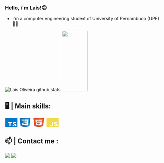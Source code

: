 ### Hello, i´m Laís!😊

- I'm a computer engineering student of University of Pernambuco (UPE) 👩‍💻

<div align="left">  
  <img width="49%" height="195px" src="https://github-readme-stats.vercel.app/api?username=LaisOli22&show_icons=true&count_private=true&hide_border=true&title_color=DADAF3&icon_color=e16535&text_color=fcf1d9&bg_color=270133" alt="Lais Oliveira github stats" /> 
  <img width="41%" height="195px" src="https://github-readme-stats.vercel.app/api/top-langs/?username=LaisOli22&layout=compact&hide_border=true&title_color=DADAF3&text_color=fcf1d9&bg_color=270133" />
</div>

## 🖥 | Main skills:
<div>
  <img align="center" alt="Lais-TS" height="30" width="40" src="https://raw.githubusercontent.com/devicons/devicon/master/icons/typescript/typescript-plain.svg">
  <img align="center" alt="Lais-CSS" height="30" width="40" src="https://raw.githubusercontent.com/devicons/devicon/master/icons/css3/css3-original.svg">
  <img align="center" alt="Lais-HTML" height="30" width="40" src="https://raw.githubusercontent.com/devicons/devicon/master/icons/html5/html5-original.svg">
  <img align="center" alt="Lais-Js" height="30" width="40" src="https://raw.githubusercontent.com/devicons/devicon/master/icons/javascript/javascript-plain.svg">
</div>

## 📫 | Contact me :
<div>
<a href = "mailto:lso@poli.br"><img src="https://img.shields.io/badge/-Gmail-%23333?style=for-the-badge&logo=gmail&logoColor=white&" target="_blank"></a>
  <a href="https://www.linkedin.com/in/laís-oliveira-35416a26b" target="_blank"><img src="https://img.shields.io/badge/-LinkedIn-%230077B5?style=for-the-badge&logo=linkedin&logoColor=white" target="_blank"></a>
</div>
